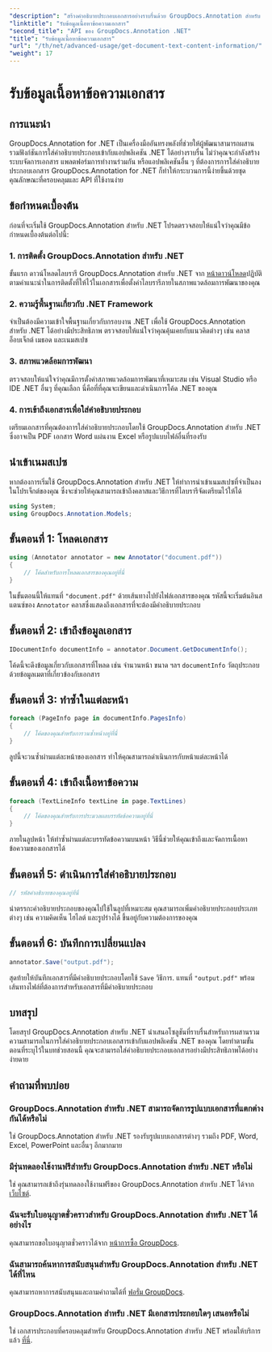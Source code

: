 ```yaml
---
"description": "สร้างคำอธิบายประกอบเอกสารอย่างราบรื่นด้วย GroupDocs.Annotation สำหรับ .NET รวมฟังก์ชันการสร้างคำอธิบายประกอบเข้ากับแอปพลิเคชัน .NET ของคุณได้อย่างง่ายดาย"
"linktitle": "รับข้อมูลเนื้อหาข้อความเอกสาร"
"second_title": "API ของ GroupDocs.Annotation .NET"
"title": "รับข้อมูลเนื้อหาข้อความเอกสาร"
"url": "/th/net/advanced-usage/get-document-text-content-information/"
"weight": 17
---
```


# รับข้อมูลเนื้อหาข้อความเอกสาร

## การแนะนำ
GroupDocs.Annotation for .NET เป็นเครื่องมืออันทรงพลังที่ช่วยให้ผู้พัฒนาสามารถผสานรวมฟังก์ชันการใส่คำอธิบายประกอบเข้ากับแอปพลิเคชัน .NET ได้อย่างราบรื่น ไม่ว่าคุณจะกำลังสร้างระบบจัดการเอกสาร แพลตฟอร์มการทำงานร่วมกัน หรือแอปพลิเคชันอื่น ๆ ที่ต้องการการใส่คำอธิบายประกอบเอกสาร GroupDocs.Annotation for .NET ก็ทำให้กระบวนการนี้ง่ายขึ้นด้วยชุดคุณลักษณะที่ครอบคลุมและ API ที่ใช้งานง่าย
## ข้อกำหนดเบื้องต้น
ก่อนที่จะเริ่มใช้ GroupDocs.Annotation สำหรับ .NET โปรดตรวจสอบให้แน่ใจว่าคุณมีข้อกำหนดเบื้องต้นต่อไปนี้:
### 1. การติดตั้ง GroupDocs.Annotation สำหรับ .NET
ขั้นแรก ดาวน์โหลดไลบรารี GroupDocs.Annotation สำหรับ .NET จาก [หน้าดาวน์โหลด](https://releases.groupdocs.com/annotation/net/)ปฏิบัติตามคำแนะนำในการติดตั้งที่ให้ไว้ในเอกสารเพื่อตั้งค่าไลบรารีภายในสภาพแวดล้อมการพัฒนาของคุณ
### 2. ความรู้พื้นฐานเกี่ยวกับ .NET Framework
จำเป็นต้องมีความเข้าใจพื้นฐานเกี่ยวกับกรอบงาน .NET เพื่อใช้ GroupDocs.Annotation สำหรับ .NET ได้อย่างมีประสิทธิภาพ ตรวจสอบให้แน่ใจว่าคุณคุ้นเคยกับแนวคิดต่างๆ เช่น คลาส อ็อบเจ็กต์ เมธอด และเนมสเปซ
### 3. สภาพแวดล้อมการพัฒนา
ตรวจสอบให้แน่ใจว่าคุณมีการตั้งค่าสภาพแวดล้อมการพัฒนาที่เหมาะสม เช่น Visual Studio หรือ IDE .NET อื่นๆ ที่คุณเลือก นี่คือที่ที่คุณจะเขียนและดำเนินการโค้ด .NET ของคุณ
### 4. การเข้าถึงเอกสารเพื่อใส่คำอธิบายประกอบ
เตรียมเอกสารที่คุณต้องการใส่คำอธิบายประกอบโดยใช้ GroupDocs.Annotation สำหรับ .NET ซึ่งอาจเป็น PDF เอกสาร Word แผ่นงาน Excel หรือรูปแบบไฟล์อื่นที่รองรับ

## นำเข้าเนมสเปซ
หากต้องการเริ่มใช้ GroupDocs.Annotation สำหรับ .NET ให้ทำการนำเข้าเนมสเปซที่จำเป็นลงในโปรเจ็กต์ของคุณ ซึ่งจะช่วยให้คุณสามารถเข้าถึงคลาสและวิธีการที่ไลบรารีจัดเตรียมไว้ให้ได้
```csharp
using System;
using GroupDocs.Annotation.Models;
```
## ขั้นตอนที่ 1: โหลดเอกสาร
```csharp
using (Annotator annotator = new Annotator("document.pdf"))
{
    // โค้ดสำหรับการโหลดเอกสารของคุณอยู่ที่นี่
}
```
ในขั้นตอนนี้ให้แทนที่ `"document.pdf"` ด้วยเส้นทางไปยังไฟล์เอกสารของคุณ รหัสนี้จะเริ่มต้นอินสแตนซ์ของ `Annotator` คลาสซึ่งแสดงถึงเอกสารที่จะต้องมีคำอธิบายประกอบ
## ขั้นตอนที่ 2: เข้าถึงข้อมูลเอกสาร
```csharp
IDocumentInfo documentInfo = annotator.Document.GetDocumentInfo();
```
โค้ดนี้จะดึงข้อมูลเกี่ยวกับเอกสารที่โหลด เช่น จำนวนหน้า ขนาด ฯลฯ `documentInfo` วัตถุประกอบด้วยข้อมูลเมตาที่เกี่ยวข้องกับเอกสาร
## ขั้นตอนที่ 3: ทำซ้ำในแต่ละหน้า
```csharp
foreach (PageInfo page in documentInfo.PagesInfo)
{
    // โค้ดของคุณสำหรับการวนซ้ำหน้าอยู่ที่นี่
}
```
ลูปนี้จะวนซ้ำผ่านแต่ละหน้าของเอกสาร ทำให้คุณสามารถดำเนินการกับหน้าแต่ละหน้าได้
## ขั้นตอนที่ 4: เข้าถึงเนื้อหาข้อความ
```csharp
foreach (TextLineInfo textLine in page.TextLines)
{
    // โค้ดของคุณสำหรับการประมวลผลบรรทัดข้อความอยู่ที่นี่
}
```
ภายในลูปหน้า ให้ทำซ้ำผ่านแต่ละบรรทัดข้อความบนหน้า วิธีนี้ช่วยให้คุณเข้าถึงและจัดการเนื้อหาข้อความของเอกสารได้
## ขั้นตอนที่ 5: ดำเนินการใส่คำอธิบายประกอบ
```csharp
// รหัสคำอธิบายของคุณอยู่ที่นี่
```
นำตรรกะคำอธิบายประกอบของคุณไปใช้ในลูปที่เหมาะสม คุณสามารถเพิ่มคำอธิบายประกอบประเภทต่างๆ เช่น ความคิดเห็น ไฮไลต์ และรูปร่างได้ ขึ้นอยู่กับความต้องการของคุณ
## ขั้นตอนที่ 6: บันทึกการเปลี่ยนแปลง
```csharp
annotator.Save("output.pdf");
```
สุดท้ายให้บันทึกเอกสารที่มีคำอธิบายประกอบโดยใช้ `Save` วิธีการ. แทนที่ `"output.pdf"` พร้อมเส้นทางไฟล์ที่ต้องการสำหรับเอกสารที่มีคำอธิบายประกอบ

## บทสรุป
โดยสรุป GroupDocs.Annotation สำหรับ .NET นำเสนอโซลูชันที่ราบรื่นสำหรับการผสานรวมความสามารถในการใส่คำอธิบายประกอบเอกสารเข้ากับแอปพลิเคชัน .NET ของคุณ โดยทำตามขั้นตอนที่ระบุไว้ในบทช่วยสอนนี้ คุณจะสามารถใส่คำอธิบายประกอบเอกสารอย่างมีประสิทธิภาพได้อย่างง่ายดาย
## คำถามที่พบบ่อย
### GroupDocs.Annotation สำหรับ .NET สามารถจัดการรูปแบบเอกสารที่แตกต่างกันได้หรือไม่
ใช่ GroupDocs.Annotation สำหรับ .NET รองรับรูปแบบเอกสารต่างๆ รวมถึง PDF, Word, Excel, PowerPoint และอื่นๆ อีกมากมาย
### มีรุ่นทดลองใช้งานฟรีสำหรับ GroupDocs.Annotation สำหรับ .NET หรือไม่
ใช่ คุณสามารถเข้าถึงรุ่นทดลองใช้งานฟรีของ GroupDocs.Annotation สำหรับ .NET ได้จาก [เว็บไซต์](https://releases-groupdocs.com/).
### ฉันจะรับใบอนุญาตชั่วคราวสำหรับ GroupDocs.Annotation สำหรับ .NET ได้อย่างไร
คุณสามารถขอใบอนุญาตชั่วคราวได้จาก [หน้าการซื้อ GroupDocs](https://purchase-groupdocs.com/temporary-license/).
### ฉันสามารถค้นหาการสนับสนุนสำหรับ GroupDocs.Annotation สำหรับ .NET ได้ที่ไหน
คุณสามารถหาการสนับสนุนและถามคำถามได้ที่ [ฟอรั่ม GroupDocs](https://forum-groupdocs.com/c/annotation/10).
### GroupDocs.Annotation สำหรับ .NET มีเอกสารประกอบใดๆ เสนอหรือไม่
ใช่ เอกสารประกอบที่ครอบคลุมสำหรับ GroupDocs.Annotation สำหรับ .NET พร้อมให้บริการแล้ว [ที่นี่](https://tutorials-groupdocs.com/annotation/net/).